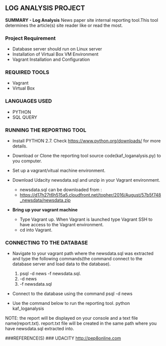 ## LOG ANALYSIS PROJECT ##

**SUMMARY - Log Analysis**
 News paper site  internal reporting tool.This tool determines the article(s) site reader like or read the most. 

### Project Requirement ###
- Database server should run on Linux server
- Installation of Virtual Box VM Environment
- Vagrant Installation and Configuration
### REQUIRED TOOLS ###
- Vagrant
- Virtual Box

### LANGUAGES USED ###
- PYTHON
- SQL QUERY

### RUNNING THE REPORTING TOOL ###
- Install PYTHON 2.7. Check https://www.python.org/downloads/ for more details.
- Download or Clone the reporting tool source code(kaf_loganalysis.py) to you computer.
- Set up a vagrant/vitual machine environment.
- Download Udacity  newsdata.sql and unzip in your Vagrant environment.
	- newsdata.sql can be downloaded from :
	- https://d17h27t6h515a5.cloudfront.net/topher/2016/August/57b5f748_newsdata/newsdata.zip
- **Bring up your vagrant machine**

	- Type Vagrant up. When Vagrant is launched type Vagrant SSH to have access to the Vagrant environment.
	- cd into Vagrant.
	
### CONNECTING TO THE DATABASE ###
- Navigate to your vagrant path where the newsdata.sql was extracted and type the following commands(the command connect to the database server and load data to the database).
 
	1. psql -d news -f newsdata.sql.
	1. -d news 
	1. -f newsdata.sql
- Connect to the database using the command psql -d news
- Use the command below to run the reporting tool.
	python kaf_loganalysis

NOTE: the report will be displayed on your console and a text file name(report.txt). report.txt file will be created in the same path where you have newsdata.sql extracted into.

###REFERENCE(S) ###
UDACITY
http://pep8online.com
